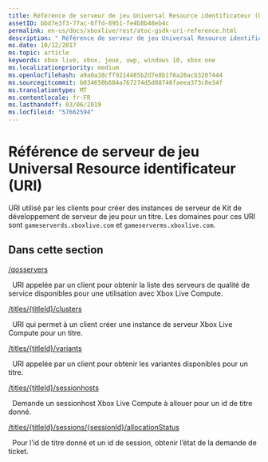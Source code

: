 ```yaml
---
title: Référence de serveur de jeu Universal Resource identificateur (URI)
assetID: bbd7e3f3-77ac-6ffd-8951-fe4b8b48eb4c
permalink: en-us/docs/xboxlive/rest/atoc-gsdk-uri-reference.html
description: " Référence de serveur de jeu Universal Resource identificateur (URI)"
ms.date: 10/12/2017
ms.topic: article
keywords: xbox live, xbox, jeux, uwp, windows 10, xbox one
ms.localizationpriority: medium
ms.openlocfilehash: a9a0a38cff9214485b2d7e8b1f8a28acb3207444
ms.sourcegitcommit: b034650b684a767274d5d88746faeea373c8e34f
ms.translationtype: MT
ms.contentlocale: fr-FR
ms.lasthandoff: 03/06/2019
ms.locfileid: "57662594"
---
```

# <a name="game-server-universal-resource-identifier-uri-reference"></a>Référence de serveur de jeu Universal Resource identificateur (URI)
URI utilisé par les clients pour créer des instances de serveur de Kit de développement de serveur de jeu pour un titre. Les domaines pour ces URI sont `gameserverds.xboxlive.com` et `gameserverms.xboxlive.com`.
 
<a id="ID4EY"></a>

 
## <a name="in-this-section"></a>Dans cette section

[/qosservers](uri-qosservers.md)

&nbsp;&nbsp;URI appelée par un client pour obtenir la liste des serveurs de qualité de service disponibles pour une utilisation avec Xbox Live Compute.

[/titles/{titleId}/clusters](uri-titlestitleidclusters.md)

&nbsp;&nbsp;URI qui permet à un client créer une instance de serveur Xbox Live Compute pour un titre.

[/titles/{titleId}/variants](uri-titlestitleidvariants.md)

&nbsp;&nbsp;URI appelée par un client pour obtenir les variantes disponibles pour un titre.

[/titles/{titleId}/sessionhosts](uri-titlestitleidsessionhosts.md)

&nbsp;&nbsp;Demande un sessionhost Xbox Live Compute à allouer pour un id de titre donné.

[/titles/{titleId}/sessions/{sessionId}/allocationStatus](uri-titlestitleidsessionssessionidallocationstatus.md)

&nbsp;&nbsp;Pour l’id de titre donné et un id de session, obtenir l’état de la demande de ticket.
 
